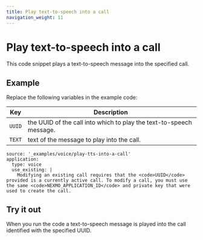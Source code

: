 ```yaml
---
title: Play text-to-speech into a call
navigation_weight: 11
---
```


# Play text-to-speech into a call

This code snippet plays a text-to-speech message into the specified call.

## Example

Replace the following variables in the example code:

Key |	Description
-- | --
`UUID` | the UUID of the call into which to play the text-to-speech message.
`TEXT` | text of the message to play into the call.


```code_snippets
source: '_examples/voice/play-tts-into-a-call'
application:
  type: voice
  use_existing: |
    Modifying an existing call requires that the <code>UUID</code> provided is a currently active call. To modify a call, you must use the same <code>NEXMO_APPLICATION_ID</code> and private key that were used to create the call.
```

## Try it out

When you run the code a text-to-speech message is played
into the call identified with the specified UUID.
